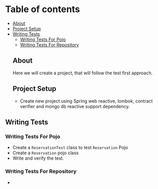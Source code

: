 # Table of contents
- [About](#about)
- [Project Setup](#project-setup)
- [Writing Tests](#writing-tests)
  - [Writing Tests For Pojo](#writing-tests-for-pojo)
  - [Writing Tests For Repository](#writing-tests-for-repository)
  ## About
  Here we will create a project, that will follow the test first approach.
  ## Project Setup
  - Create new project using Spring web reactive, lombok, contract verifier and mongo db reactive support dependency.
 ## Writing Tests   
### Writing Tests For Pojo
- Create a ```ReservationTest``` class to test ```Reservation``` Pojo
- Create a ```Reservation``` pojo class
- Write and verify the test.
### Writing Tests For Repository
-
